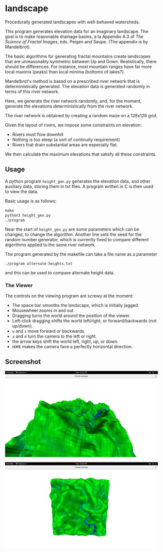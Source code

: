 # landscape
Procedurally generated landscapes with well-behaved watersheds.

This program generates elevation data for an imaginary landscape.
The goal is to make reasonable drainage basins, a la Appendix A.3
of *The Science of Fractal Images*, eds. Peigen and Saupe.  (The appendix
is by Mandelbrot).

The basic algorithms for generating fractal mountains create landscapes
that are unreasonably symmetric between Up and Down.  Realistically,
there should be differences.  For instance, most mountain ranges
have far more local maxima (peaks) than local minima (bottoms of lakes?).

Mandelbrot's method is based on a prescribed river network
that is deterministically generated.  The elevation data is
generated randomly in terms of this river network.

Here, we generate the river network randomly, and, for the moment,
generate the elevations deterministically from the river network.

The river network is obtained by creating a random maze on a 128x128 grid.

Given the layout of rivers, we impose some constraints on elevation:

* Rivers must flow downhill
* Nothing is too steep (a sort of continuity requirement)
* Rivers that drain substantial areas are especially flat.

We then calculate the maximum elevations that satisfy all these
constraints.

## Usage

A python program `height_gen.py` generates the elevation data,
and other auxiliary data, storing them in txt files.
A program written in C is then
used to view the data.

Basic usage is as follows:

    make
    python3 height_gen.py
    ./program

Near the start of `height_gen.py` are some parameters which can
be changed, to change the algorithm.  Another line sets the seed
for the random number generator, which is currently fixed to compare
different algorithms applied to the same river network.

The program generated by the makefile can take a file name as a
parameter

    ./program alternate-heights.txt

and this can be used to compare alternate height data.

### The Viewer
The controls on the viewing program are screwy at the moment:

* The space bar smooths the landscape, which is initially jagged.
* Mousewheel zooms in and out.
* Dragging turns the world around the position of the viewer.
* Left-click dragging shifts the world left/right, or forward/backwards
  (not up/down).
* `w` and `s` move forward or backwards.
* `a` and `d` turn the camera to the left or right.
* the arrow keys shift the world left, right, up, or down.
* `HOME` makes the camera face a perfectly horizontal direction.

## Screenshot
![Screenshot](img1.png)

![Screenshot](img2.png)

